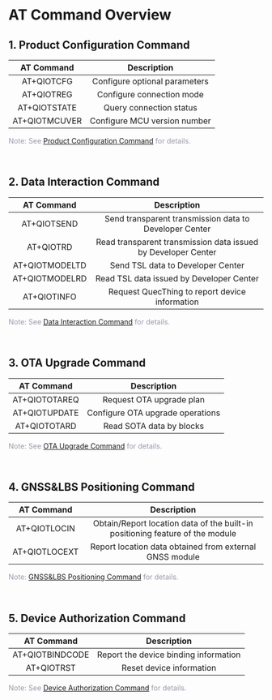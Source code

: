# AT Command Overview

## **1. Product Configuration Command**

|  AT Command   |          Description          |
| :-----------: | :---------------------------: |
|  AT+QIOTCFG   | Configure optional parameters |
|  AT+QIOTREG   |   Configure connection mode   |
| AT+QIOTSTATE  |    Query connection status    |
| AT+QIOTMCUVER | Configure MCU version number  |

<font color=#999AAA >Note: See [Product Configuration Command](/en/deviceDevelop/wifi/AT/API/wifi-at-03.md) for details.</font>

<br>

## **2. Data Interaction Command**

|   AT Command   |                   Description                    |
| :------------: | :----------------------------------------------: |
|  AT+QIOTSEND   |    Send transparent transmission data to Developer Center     |
|   AT+QIOTRD    | Read transparent transmission data issued by Developer Center |
| AT+QIOTMODELTD |               Send TSL data to Developer Center               |
| AT+QIOTMODELRD |           Read TSL data issued by Developer Center            |
|  AT+QIOTINFO   |  Request QuecThing to report device information  |

<font color=#999AAA >Note: See [Data Interaction Command](/en/deviceDevelop/wifi/AT/API/wifi-at-04.md) for details.</font>

<br>

## **3. OTA Upgrade Command**

|  AT Command   |           Description            |
| :-----------: | :------------------------------: |
| AT+QIOTOTAREQ |     Request OTA upgrade plan     |
| AT+QIOTUPDATE | Configure OTA upgrade operations |
| AT+QIOTOTARD  |     Read SOTA data by blocks     |

<font color=#999AAA >Note: See [OTA Upgrade Command](/en/deviceDevelop/wifi/AT/API/wifi-at-05.md) for details.</font>

<br>



## **4. GNSS&LBS Positioning Command**

|  AT Command   |                         Description                          |
| :-----------: | :----------------------------------------------------------: |
| AT+QIOTLOCIN  | Obtain/Report location data of the built-in positioning feature of the module |
| AT+QIOTLOCEXT |   Report location data obtained from external GNSS module    |

<font color=#999AAA >Note: [GNSS&LBS Positioning Command](/en/deviceDevelop/wifi/AT/API/wifi-at-07.md) for details.</font>

<br>

## **5. Device Authorization Command**

| AT Command  |            Description            |
| :---------: | :-------------------------------: |
| AT+QIOTBINDCODE | Report the device binding information |
| AT+QIOTRST  |     Reset device information      |

<font color=#999AAA >Note: See [Device Authorization Command](/en/deviceDevelop/wifi/AT/API/wifi-at-08.md) for details.</font>

<br>